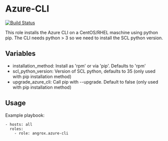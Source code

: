 # Azure-CLI

[![Build Status](https://travis-ci.org/angrox/ansible-azure-cli.svg?branch=master)](https://travis-ci.org/angrox/ansible-azure-cli)


This role installs the Azure CLI on a CentOS/RHEL maschine using python pip. The CLI needs python > 3 so we need to install the SCL python version.

## Variables
* installation_method: Install as 'rpm' or via 'pip'. Defaults to 'rpm'
* scl_python_version: Version of SCL python, defaults to 35 (only used with pip installation method)
* upgrade_azure_cli: Call pip with --upgrade. Default to false (only used with pip installation method)

## Usage
Example playbook:
```
- hosts: all
  roles:
    - role: angrox.azure-cli
```

